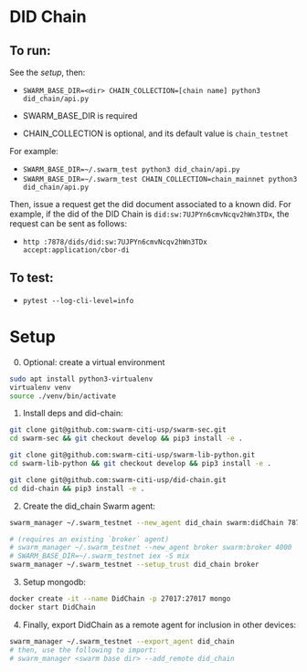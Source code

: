 # DID Chain

## To run:
See the *setup*, then:

- `SWARM_BASE_DIR=<dir> CHAIN_COLLECTION=[chain name] python3 did_chain/api.py`

- SWARM_BASE_DIR is required
- CHAIN_COLLECTION is optional, and its default value is `chain_testnet`

For example:
- `SWARM_BASE_DIR=~/.swarm_test python3 did_chain/api.py`
- `SWARM_BASE_DIR=~/.swarm_test CHAIN_COLLECTION=chain_mainnet python3 did_chain/api.py`

Then, issue a request get the did document associated to a known did.
For example, if the did of the DID Chain is `did:sw:7UJPYn6cmvNcqv2hWn3TDx`, the request can be sent as follows:
- `http :7878/dids/did:sw:7UJPYn6cmvNcqv2hWn3TDx accept:application/cbor-di`

## To test:
- `pytest --log-cli-level=info`

# Setup
0. Optional: create a virtual environment
```bash
sudo apt install python3-virtualenv
virtualenv venv
source ./venv/bin/activate
```

1. Install deps and did-chain:
```bash
git clone git@github.com:swarm-citi-usp/swarm-sec.git
cd swarm-sec && git checkout develop && pip3 install -e .

git clone git@github.com:swarm-citi-usp/swarm-lib-python.git
cd swarm-lib-python && git checkout develop && pip3 install -e .

git clone git@github.com:swarm-citi-usp/did-chain.git
cd did-chain && pip3 install -e .
```

2. Create the did_chain Swarm agent:
```bash
swarm_manager ~/.swarm_testnet --new_agent did_chain swarm:didChain 7878

# (requires an existing `broker` agent)
# swarm_manager ~/.swarm_testnet --new_agent broker swarm:broker 4000
# SWARM_BASE_DIR=~/.swarm_testnet iex -S mix
swarm_manager ~/.swarm_testnet --setup_trust did_chain broker
```

3. Setup mongodb:
```bash
docker create -it --name DidChain -p 27017:27017 mongo
docker start DidChain
```

4. Finally, export DidChain as a remote agent for inclusion in other devices:
```bash
swarm_manager ~/.swarm_testnet --export_agent did_chain
# then, use the following to import:
# swarm_manager <swarm base dir> --add_remote did_chain
```
